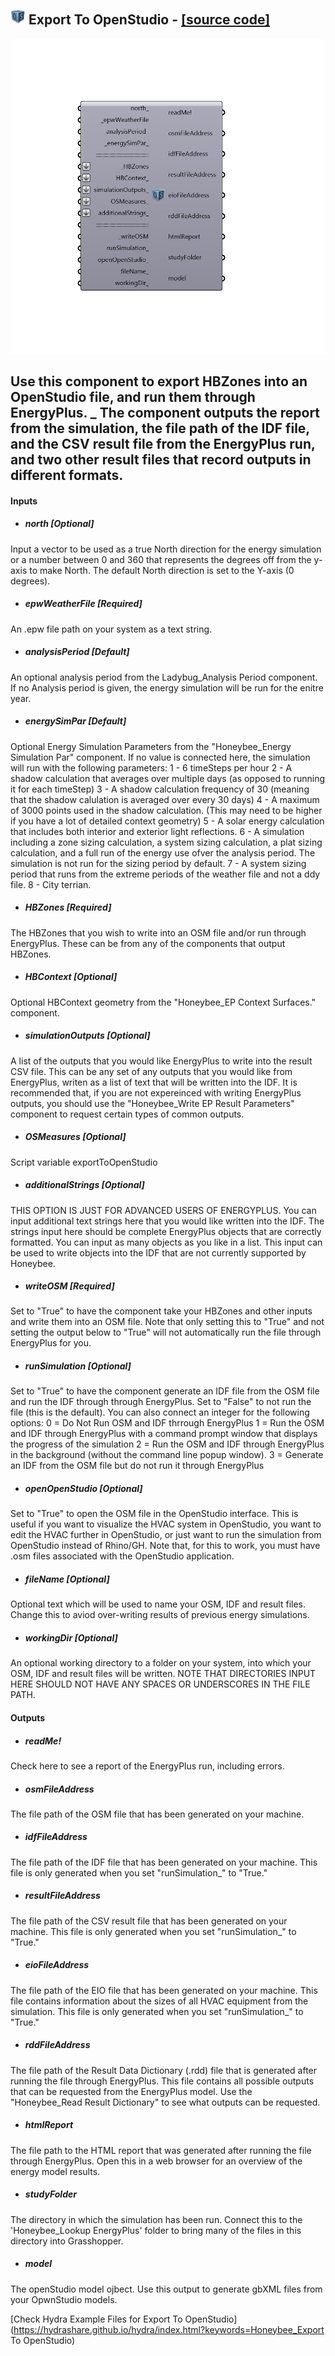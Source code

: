 ## ![](../../images/icons/Export_To_OpenStudio.png) Export To OpenStudio - [[source code]](https://github.com/mostaphaRoudsari/honeybee/tree/master/src/Honeybee_Export%20To%20OpenStudio.py)

![](../../images/components/Export_To_OpenStudio.png)

Use this component to export HBZones into an OpenStudio file, and run them through EnergyPlus.
 _
 The component outputs the report from the simulation, the file path of the IDF file, and the CSV result file from the EnergyPlus run, and two other result files that record outputs in different formats.
 -
 

#### Inputs
* ##### north [Optional]
Input a vector to be used as a true North direction for the energy simulation or a number between 0 and 360 that represents the degrees off from the y-axis to make North.  The default North direction is set to the Y-axis (0 degrees).
* ##### epwWeatherFile [Required]
An .epw file path on your system as a text string.
* ##### analysisPeriod [Default]
An optional analysis period from the Ladybug_Analysis Period component.  If no Analysis period is given, the energy simulation will be run for the enitre year.
* ##### energySimPar [Default]
Optional Energy Simulation Parameters from the "Honeybee_Energy Simulation Par" component.  If no value is connected here, the simulation will run with the following parameters:
 1 - 6 timeSteps per hour
 2 - A shadow calculation that averages over multiple days (as opposed to running it for each timeStep)
 3 - A shadow calculation frequency of 30 (meaning that the shadow calulation is averaged over every 30 days)
 4 - A maximum of 3000 points used in the shadow calculation. (This may need to be higher if you have a lot of detailed context geometry)
 5 - A solar energy calculation that includes both interior and exterior light reflections.
 6 - A simulation including a zone sizing calculation, a system sizing calculation, a plat sizing calculation, and a full run of the energy use ofver the analysis period.  The simulation is not run for the sizing period by default.
 7 - A system sizing period that runs from the extreme periods of the weather file and not a ddy file.
 8 - City terrian.
* ##### HBZones [Required]
The HBZones that you wish to write into an OSM file and/or run through EnergyPlus.  These can be from any of the components that output HBZones.
* ##### HBContext [Optional]
Optional HBContext geometry from the "Honeybee_EP Context Surfaces." component.
* ##### simulationOutputs [Optional]
A list of the outputs that you would like EnergyPlus to write into the result CSV file.  This can be any set of any outputs that you would like from EnergyPlus, writen as a list of text that will be written into the IDF.  It is recommended that, if you are not expereinced with writing EnergyPlus outputs, you should use the "Honeybee_Write EP Result Parameters" component to request certain types of common outputs. 
* ##### OSMeasures [Optional]
Script variable exportToOpenStudio
* ##### additionalStrings [Optional]
THIS OPTION IS JUST FOR ADVANCED USERS OF ENERGYPLUS.  You can input additional text strings here that you would like written into the IDF.  The strings input here should be complete EnergyPlus objects that are correctly formatted.  You can input as many objects as you like in a list.  This input can be used to write objects into the IDF that are not currently supported by Honeybee.
* ##### writeOSM [Required]
Set to "True" to have the component take your HBZones and other inputs and write them into an OSM file.  Note that only setting this to "True" and not setting the output below to "True" will not automatically run the file through EnergyPlus for you.
* ##### runSimulation [Optional]
Set to "True" to have the component generate an IDF file from the OSM file and run the IDF through through EnergyPlus.  Set to "False" to not run the file (this is the default).  You can also connect an integer for the following options:
 0 = Do Not Run OSM and IDF thrrough EnergyPlus
 1 = Run the OSM and IDF through EnergyPlus with a command prompt window that displays the progress of the simulation
 2 = Run the OSM and IDF through EnergyPlus in the background (without the command line popup window).
 3 = Generate an IDF from the OSM file but do not run it through EnergyPlus
* ##### openOpenStudio [Optional]
Set to "True" to open the OSM file in the OpenStudio interface.  This is useful if you want to visualize the HVAC system in OpenStudio, you want to edit the HVAC further in OpenStudio, or just want to run the simulation from OpenStudio instead of Rhino/GH.  Note that, for this to work, you must have .osm files associated with the OpenStudio application.
* ##### fileName [Optional]
Optional text which will be used to name your OSM, IDF and result files.  Change this to aviod over-writing results of previous energy simulations.
* ##### workingDir [Optional]
An optional working directory to a folder on your system, into which your OSM, IDF and result files will be written.  NOTE THAT DIRECTORIES INPUT HERE SHOULD NOT HAVE ANY SPACES OR UNDERSCORES IN THE FILE PATH.

#### Outputs
* ##### readMe!
Check here to see a report of the EnergyPlus run, including errors.
* ##### osmFileAddress
The file path of the OSM file that has been generated on your machine.
* ##### idfFileAddress
The file path of the IDF file that has been generated on your machine. This file is only generated when you set "runSimulation_" to "True."
* ##### resultFileAddress
The file path of the CSV result file that has been generated on your machine.  This file is only generated when you set "runSimulation_" to "True."
* ##### eioFileAddress
The file path of the EIO file that has been generated on your machine.  This file contains information about the sizes of all HVAC equipment from the simulation.  This file is only generated when you set "runSimulation_" to "True."
* ##### rddFileAddress
The file path of the Result Data Dictionary (.rdd) file that is generated after running the file through EnergyPlus.  This file contains all possible outputs that can be requested from the EnergyPlus model.  Use the "Honeybee_Read Result Dictionary" to see what outputs can be requested.
* ##### htmlReport
The file path to the HTML report that was generated after running the file through EnergyPlus.  Open this in a web browser for an overview of the energy model results.
* ##### studyFolder
The directory in which the simulation has been run.  Connect this to the 'Honeybee_Lookup EnergyPlus' folder to bring many of the files in this directory into Grasshopper.
* ##### model
The openStudio model ojbect. Use this output to generate gbXML files from your OpwnStudio models.


[Check Hydra Example Files for Export To OpenStudio](https://hydrashare.github.io/hydra/index.html?keywords=Honeybee_Export To OpenStudio)